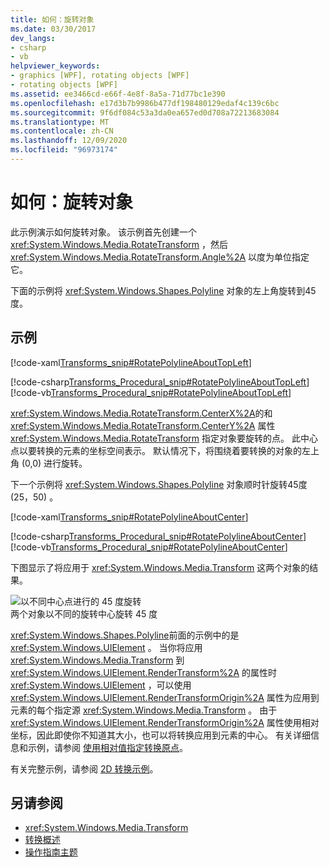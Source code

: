 ```yaml
---
title: 如何：旋转对象
ms.date: 03/30/2017
dev_langs:
- csharp
- vb
helpviewer_keywords:
- graphics [WPF], rotating objects [WPF]
- rotating objects [WPF]
ms.assetid: ee3466cd-e66f-4e8f-8a5a-71d77bc1e390
ms.openlocfilehash: e17d3b7b9986b477df198480129edaf4c139c6bc
ms.sourcegitcommit: 9f6df084c53a3da0ea657ed0d708a72213683084
ms.translationtype: MT
ms.contentlocale: zh-CN
ms.lasthandoff: 12/09/2020
ms.locfileid: "96973174"
---
```

# <a name="how-to-rotate-an-object"></a>如何：旋转对象
此示例演示如何旋转对象。 该示例首先创建一个 <xref:System.Windows.Media.RotateTransform> ，然后 <xref:System.Windows.Media.RotateTransform.Angle%2A> 以度为单位指定它。  
  
 下面的示例将 <xref:System.Windows.Shapes.Polyline> 对象的左上角旋转到45度。  
  
## <a name="example"></a>示例  
 [!code-xaml[Transforms_snip#RotatePolylineAboutTopLeft](~/samples/snippets/csharp/VS_Snippets_Wpf/Transforms_snip/CS/RotateTransformExample.xaml#rotatepolylineabouttopleft)]  
  
 [!code-csharp[Transforms_Procedural_snip#RotatePolylineAboutTopLeft](~/samples/snippets/csharp/VS_Snippets_Wpf/Transforms_Procedural_snip/CSharp/RotateTransformExample.cs#rotatepolylineabouttopleft)]
 [!code-vb[Transforms_Procedural_snip#RotatePolylineAboutTopLeft](~/samples/snippets/visualbasic/VS_Snippets_Wpf/Transforms_Procedural_snip/VisualBasic/RotateTransformExample.vb#rotatepolylineabouttopleft)]  
  
 <xref:System.Windows.Media.RotateTransform.CenterX%2A>的和 <xref:System.Windows.Media.RotateTransform.CenterY%2A> 属性 <xref:System.Windows.Media.RotateTransform> 指定对象要旋转的点。 此中心点以要转换的元素的坐标空间表示。 默认情况下，将围绕着要转换的对象的左上角 (0,0) 进行旋转。  
  
 下一个示例将 <xref:System.Windows.Shapes.Polyline> 对象顺时针旋转45度 (25，50) 。  
  
 [!code-xaml[Transforms_snip#RotatePolylineAboutCenter](~/samples/snippets/csharp/VS_Snippets_Wpf/Transforms_snip/CS/RotateTransformExample.xaml#rotatepolylineaboutcenter)]  
  
 [!code-csharp[Transforms_Procedural_snip#RotatePolylineAboutCenter](~/samples/snippets/csharp/VS_Snippets_Wpf/Transforms_Procedural_snip/CSharp/RotateTransformExample.cs#rotatepolylineaboutcenter)]
 [!code-vb[Transforms_Procedural_snip#RotatePolylineAboutCenter](~/samples/snippets/visualbasic/VS_Snippets_Wpf/Transforms_Procedural_snip/VisualBasic/RotateTransformExample.vb#rotatepolylineaboutcenter)]  
  
 下图显示了将应用于 <xref:System.Windows.Media.Transform> 这两个对象的结果。  
  
 ![以不同中心点进行的 45 度旋转](./media/wcpsdk-graphicsmm-rotatetransform45degrees.gif "wcpsdk_graphicsmm_rotatetransform45degrees")  
两个对象以不同的旋转中心旋转 45 度  
  
 <xref:System.Windows.Shapes.Polyline>前面的示例中的是 <xref:System.Windows.UIElement> 。 当你将应用 <xref:System.Windows.Media.Transform> 到 <xref:System.Windows.UIElement.RenderTransform%2A> 的属性时 <xref:System.Windows.UIElement> ，可以使用 <xref:System.Windows.UIElement.RenderTransformOrigin%2A> 属性为应用到元素的每个指定源 <xref:System.Windows.Media.Transform> 。 由于 <xref:System.Windows.UIElement.RenderTransformOrigin%2A> 属性使用相对坐标，因此即使你不知道其大小，也可以将转换应用到元素的中心。 有关详细信息和示例，请参阅 [使用相对值指定转换原点](how-to-specify-the-origin-of-a-transform-by-using-relative-values.md)。  
  
 有关完整示例，请参阅 [2D 转换示例](https://github.com/Microsoft/WPF-Samples/tree/master/Graphics/2DTransforms)。  
  
## <a name="see-also"></a>另请参阅

- <xref:System.Windows.Media.Transform>
- [转换概述](transforms-overview.md)
- [操作指南主题](transformations-how-to-topics.md)
